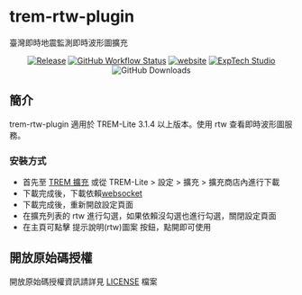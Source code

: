 # trem-rtw-plugin
臺灣即時地震監測即時波形圖擴充

<div align="center">
<a href="https://github.com/ExpTechTW/trem-rtw-plugin/releases/latest"><img alt="Release" src="https://img.shields.io/github/v/release/ExpTechTW/trem-rtw-plugin"></a>
<a href="https://github.com/ExpTechTW/TREM-Lite/actions/workflows/github_actions.yml"><img alt="GitHub Workflow Status" src="https://github.com/ExpTechTW/TREM-Lite/actions/workflows/github_actions.yml/badge.svg"></a>
<a href="https://exptech.dev/trem"><img alt="website" src="https://img.shields.io/badge/website-exptech.dev-purple.svg"></a>
<a href="https://discord.gg/5dbHqV8ees"><img alt="ExpTech Studio"  src="https://img.shields.io/discord/926545182407688273?color=%235865F2&logo=discord&logoColor=white"></a>
<img alt="GitHub Downloads" src="https://img.shields.io/github/downloads/ExpTechTW/trem-rtw-plugin/total">
</div>

## 簡介

trem-rtw-plugin 適用於 TREM-Lite 3.1.4 以上版本。使用 rtw 查看即時波形圖服務。

### 安裝方式

- 首先至 [TREM 擴充](https://exptechtw.github.io/trem-plugins/) 或從 TREM-Lite > 設定 > 擴充 > 擴充商店內進行下載
- 下載完成後，下載依賴[websocket](https://github.com/ExpTechTW/TREM-Websocket-Plugin)
- 下載完成後，重新開啟設定頁面
- 在擴充列表的 rtw 進行勾選，如果依賴沒勾選也進行勾選，關閉設定頁面
- 在主頁可點擊 提示說明(rtw)圖案 按鈕，點開即可使用

## 開放原始碼授權

開放原始碼授權資訊請詳見 [LICENSE](LICENSE) 檔案
